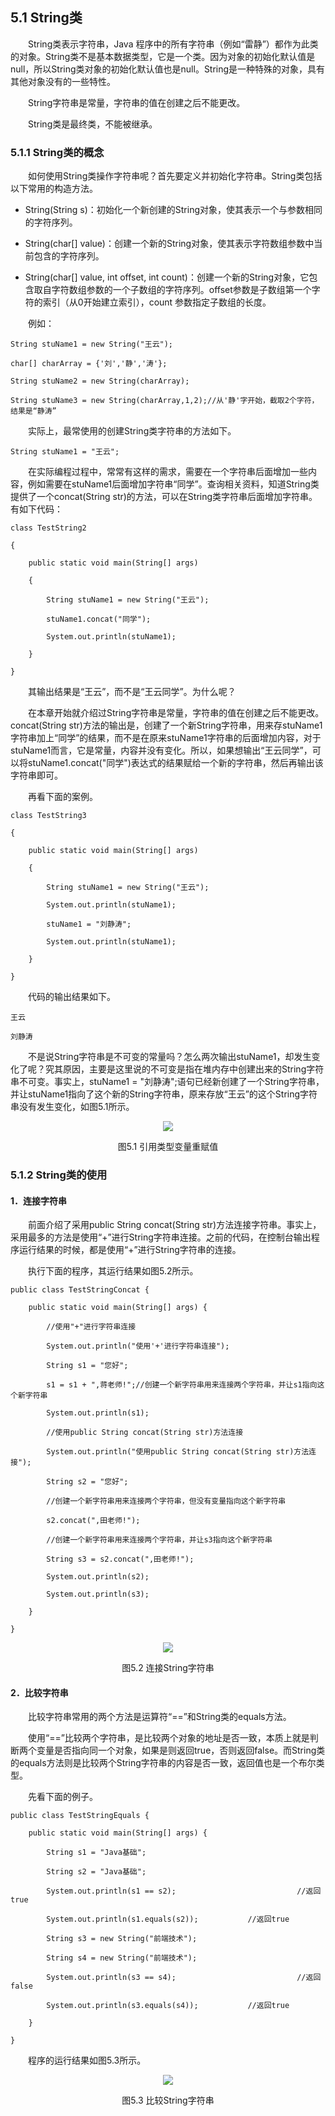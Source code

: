## 5.1  String类 

 

&emsp;&emsp;String类表示字符串，Java 程序中的所有字符串（例如“雷静”）都作为此类的对象。String类不是基本数据类型，它是一个类。因为对象的初始化默认值是null，所以String类对象的初始化默认值也是null。String是一种特殊的对象，具有其他对象没有的一些特性。  

&emsp;&emsp;String字符串是常量，字符串的值在创建之后不能更改。  

&emsp;&emsp;String类是最终类，不能被继承。  

### 5.1.1  String类的概念  

&emsp;&emsp;如何使用String类操作字符串呢？首先要定义并初始化字符串。String类包括以下常用的构造方法。  

- String(String s)：初始化一个新创建的String对象，使其表示一个与参数相同的字符序列。

- String(char[] value)：创建一个新的String对象，使其表示字符数组参数中当前包含的字符序列。

- String(char[] value, int offset, int count)：创建一个新的String对象，它包含取自字符数组参数的一个子数组的字符序列。offset参数是子数组第一个字符的索引（从0开始建立索引），count 参数指定子数组的长度。

&emsp;&emsp;例如：


```
String stuName1 = new String("王云");

char[] charArray = {'刘','静','涛'};

String stuName2 = new String(charArray);

String stuName3 = new String(charArray,1,2);//从'静'字开始，截取2个字符，结果是“静涛”

```

&emsp;&emsp;实际上，最常使用的创建String类字符串的方法如下。  


```
String stuName1 = "王云";
```


&emsp;&emsp;在实际编程过程中，常常有这样的需求，需要在一个字符串后面增加一些内容，例如需要在stuName1后面增加字符串“同学”。查询相关资料，知道String类提供了一个concat(String str)的方法，可以在String类字符串后面增加字符串。有如下代码：


```
class TestString2 

{

    public static void main(String[] args) 

    {

        String stuName1 = new String("王云");

        stuName1.concat("同学");

        System.out.println(stuName1);

    }

}
```


&emsp;&emsp;其输出结果是“王云”，而不是“王云同学”。为什么呢？

&emsp;&emsp;在本章开始就介绍过String字符串是常量，字符串的值在创建之后不能更改。concat(String str)方法的输出是，创建了一个新String字符串，用来存stuName1字符串加上“同学”的结果，而不是在原来stuName1字符串的后面增加内容，对于stuName1而言，它是常量，内容并没有变化。所以，如果想输出“王云同学”，可以将stuName1.concat("同学")表达式的结果赋给一个新的字符串，然后再输出该字符串即可。

&emsp;&emsp;再看下面的案例。

```
class TestString3 

{

    public static void main(String[] args) 

    {

        String stuName1 = new String("王云");

        System.out.println(stuName1);

        stuName1 = "刘静涛";

        System.out.println(stuName1);

    }

}
```


&emsp;&emsp;代码的输出结果如下。


```
王云

刘静涛
```

&emsp;&emsp;不是说String字符串是不可变的常量吗？怎么两次输出stuName1，却发生变化了呢？究其原因，主要是这里说的不可变是指在堆内存中创建出来的String字符串不可变。事实上，stuName1 = "刘静涛";语句已经新创建了一个String字符串，并让stuName1指向了这个新的String字符串，原来存放“王云”的这个String字符串没有发生变化，如图5.1所示。

<p align="center"><img  src="../../img/d5z/tu5.1.png"/></p>
<p align="center">图5.1  引用类型变量重赋值</p>  



### 5.1.2  String类的使用  

#### 1．连接字符串

&emsp;&emsp;前面介绍了采用public String concat(String str)方法连接字符串。事实上，采用最多的方法是使用“+”进行String字符串连接。之前的代码，在控制台输出程序运行结果的时候，都是使用“+”进行String字符串的连接。

&emsp;&emsp;执行下面的程序，其运行结果如图5.2所示。


```
public class TestStringConcat {

    public static void main(String[] args) {

        //使用"+"进行字符串连接

        System.out.println("使用'+'进行字符串连接");

        String s1 = "您好";

        s1 = s1 + ",蒋老师!";//创建一个新字符串用来连接两个字符串，并让s1指向这个新字符串

        System.out.println(s1);

        //使用public String concat(String str)方法连接

        System.out.println("使用public String concat(String str)方法连接");

        String s2 = "您好";

        //创建一个新字符串用来连接两个字符串，但没有变量指向这个新字符串

        s2.concat(",田老师!");

        //创建一个新字符串用来连接两个字符串，并让s3指向这个新字符串

        String s3 = s2.concat(",田老师!");

        System.out.println(s2);

        System.out.println(s3);

    }

}
```

<p align="center"><img  src="../../img/d5z/tu5.2.png"/></p>
<p align="center">图5.2  连接String字符串 </p>  






#### 2．比较字符串

&emsp;&emsp;比较字符串常用的两个方法是运算符“==”和String类的equals方法。

&emsp;&emsp;使用“==”比较两个字符串，是比较两个对象的地址是否一致，本质上就是判断两个变量是否指向同一个对象，如果是则返回true，否则返回false。而String类的equals方法则是比较两个String字符串的内容是否一致，返回值也是一个布尔类型。

&emsp;&emsp;先看下面的例子。


```
public class TestStringEquals {

    public static void main(String[] args) {

        String s1 = "Java基础";

        String s2 = "Java基础";

        System.out.println(s1 == s2);                           //返回true

        System.out.println(s1.equals(s2));           //返回true

        String s3 = new String("前端技术");

        String s4 = new String("前端技术");

        System.out.println(s3 == s4);                           //返回false

        System.out.println(s3.equals(s4));           //返回true

    }

}
```


&emsp;&emsp;程序的运行结果如图5.3所示。

 <p align="center"><img  src="../../img/d5z/tu5.3.png"/></p>
<p align="center"> 图5.3  比较String字符串 </p>  


